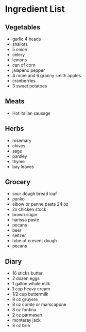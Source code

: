 # Ingredient List

## Vegetables

* garlic 4 heads
* shallots
* 5 onion
* celery
* lemons
* can of corn
* jalapeno pepper
* 4 rome and 6 granny smith apples
* cranberries
* 3 sweet potatoes

## Meats

* Hot italian sausage

## Herbs

* rosemary
* chives
* sage
* parsley
* thyme
* bay leaves

## Grocery

* sour dough bread loaf
* panko
* elbow or penne pasta 24 oz
* 2x chicken stock
* brown sugar
* harissa paste
* pecans
* beer
* seltzer
* tube of cresent dough
* pecans

## Diary

* 16 sticks butter
* 2 dozen eggs
* 1 gallon whole milk
* 1 cup heavy cream
* 1/2 cup buttermilk
* 8 oz gruyere
* 8 oz comte or marscapone
* 8 oz fontina
* 2 oz parmasan
* monteray jack
* 8 oz brie
